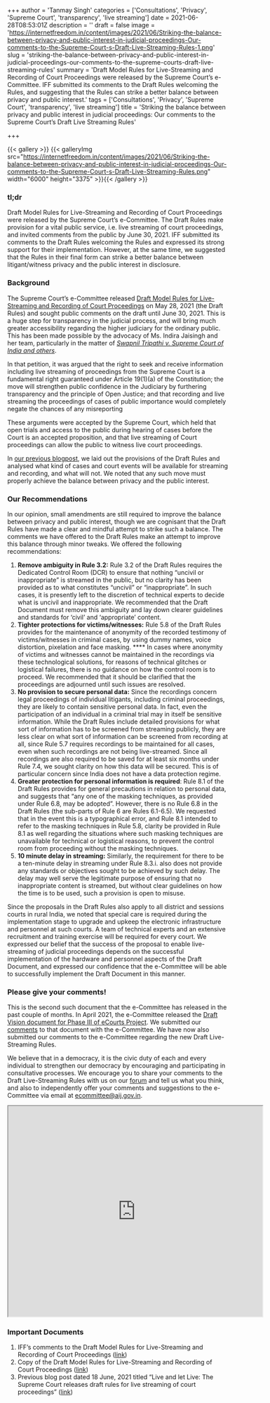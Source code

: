 +++
author = 'Tanmay Singh'
categories = ['Consultations', 'Privacy', 'Supreme Court', 'transparency', 'live streaming']
date = 2021-06-28T08:53:01Z
description = ''
draft = false
image = 'https://internetfreedom.in/content/images/2021/06/Striking-the-balance-between-privacy-and-public-interest-in-judicial-proceedings-Our-comments-to-the-Supreme-Court-s-Draft-Live-Streaming-Rules-1.png'
slug = 'striking-the-balance-between-privacy-and-public-interest-in-judicial-proceedings-our-comments-to-the-supreme-courts-draft-live-streaming-rules'
summary = 'Draft Model Rules for Live-Streaming and Recording of Court Proceedings were released by the Supreme Court’s e-Committee. IFF submitted its comments to the Draft Rules welcoming the Rules, and suggesting that the Rules can strike a better balance between  privacy and public interest.'
tags = ['Consultations', 'Privacy', 'Supreme Court', 'transparency', 'live streaming']
title = 'Striking the balance between privacy and public interest in judicial proceedings: Our comments to the Supreme Court’s Draft Live Streaming Rules'

+++


{{< gallery >}}
{{< galleryImg  src="https://internetfreedom.in/content/images/2021/06/Striking-the-balance-between-privacy-and-public-interest-in-judicial-proceedings-Our-comments-to-the-Supreme-Court-s-Draft-Live-Streaming-Rules.png" width="6000" height="3375" >}}{{< /gallery >}}

>>>> <form><script src="https://checkout.razorpay.com/v1/payment-button.js" data-payment_button_id="pl_HLkgeWGQLMuddp" async> </script> </form>

### tl;dr

Draft Model Rules for Live-Streaming and Recording of Court Proceedings were released by the Supreme Court’s e-Committee. The Draft Rules make provision for a vital public service, i.e. live streaming of court proceedings, and invited comments from the public by June 30, 2021. IFF submitted its comments to the Draft Rules welcoming the Rules and expressed its strong support for their implementation. However, at the same time, we suggested that the Rules in their final form can strike a better balance between litigant/witness privacy and the public interest in disclosure.

### Background

The Supreme Court’s e-Committee released [Draft Model Rules for Live-Streaming and Recording of Court Proceedings](https://ecommitteesci.gov.in/document/draft-model-rules-for-live-streaming-and-recording-of-court-proceedings/) on May 28, 2021 (the Draft Rules) and sought public comments on the draft until June 30, 2021. This is a huge step for transparency in the judicial process, and will bring much greater accessibility regarding the higher judiciary for the ordinary public. This has been made possible by the advocacy of Ms. Indira Jaisingh and her team, particularly in the matter of [_Swapnil Tripathi v. Supreme Court of India and others_](https://indiankanoon.org/doc/43629806/).

In that petition, it was argued that the right to seek and receive information including live streaming of proceedings from the Supreme Court is a fundamental right guaranteed under Article 19(1)(a) of the Constitution; the move will strengthen public confidence in the Judiciary by furthering transparency and the principle of Open Justice; and that recording and live streaming the proceedings of cases of public importance would completely negate the chances of any misreporting

These arguments were accepted by the Supreme Court, which held that open trials and access to the public during hearing of cases before the Court is an accepted proposition, and that live streaming of Court proceedings can allow the public to witness live court proceedings.

In [our previous blogpost](https://internetfreedom.in/live-and-let-live-the-supreme-court-releases-draft-rules-for-live-streaming-of-court-proceedings-2/), we laid out the provisions of the Draft Rules and analysed what kind of cases and court events will be available for streaming and recording, and what will not. We noted that any such move must properly achieve the balance between privacy and the public interest.

### Our Recommendations

In our opinion, small amendments are still required to improve the balance between privacy and public interest, though we are cognisant that the Draft Rules have made a clear and mindful attempt to strike such a balance. The comments we have offered to the Draft Rules make an attempt to improve this balance through minor tweaks. We offered the following recommendations:

1. **Remove ambiguity in Rule 3.2:** Rule 3.2 of the Draft Rules requires the Dedicated Control Room (DCR) to ensure that nothing “uncivil or inappropriate” is streamed in the public, but no clarity has been provided as to what constitutes “uncivil” or “inappropriate”. In such cases, it is presently left to the discretion of technical experts to decide what is uncivil and inappropriate. We recommended that the Draft Document must remove this ambiguity and lay down clearer guidelines and standards for ‘civil’ and ‘appropriate’ content.
2. **Tighter protections for victims/witnesses:** Rule 5.8 of the Draft Rules provides for the maintenance of anonymity of the recorded testimony of victims/witnesses in criminal cases, by using dummy names, voice distortion, pixelation and face masking. **** In cases where anonymity of victims and witnesses cannot be maintained in the recordings via these technological solutions, for reasons of technical glitches or logistical failures, there is no guidance on how the control room is to proceed. We recommended that it should be clarified that the proceedings are adjourned until such issues are resolved.
3. **No provision to secure personal data:** Since the recordings concern legal proceedings of individual litigants, including criminal proceedings, they are likely to contain sensitive personal data. In fact, even the participation of an individual in a criminal trial may in itself be sensitive information. While the Draft Rules include detailed provisions for what sort of information has to be screened from streaming publicly, they are less clear on what sort of information can be screened from recording at all, since Rule 5.7 requires recordings to be maintained for all cases, even when such recordings are not being live-streamed. Since all recordings are also required to be saved for at least six months under Rule 7.4, we sought clarity on how this data will be secured. This is of particular concern since India does not have a data protection regime.
4. **Greater protection for personal information is required**: Rule 8.1 of the Draft Rules provides for general precautions in relation to personal data, and suggests that “any one of the masking techniques, as provided under Rule 6.8, may be adopted”. However, there is no Rule 6.8 in the Draft Rules (the sub-parts of Rule 6 are Rules 6.1-6.5). We requested that in the event this is a typographical error, and Rule 8.1 intended to refer to the masking techniques in Rule 5.8, clarity be provided in Rule 8.1 as well regarding the situations where such masking techniques are unavailable for technical or logistical reasons, to prevent the control room from proceeding without the masking techniques.
5. **10 minute delay in streaming:** Similarly, the requirement for there to be a ten-minute delay in streaming under Rule 8.3.i. also does not provide any standards or objectives sought to be achieved by such delay. The delay may well serve the legitimate purpose of ensuring that no inappropriate content is streamed, but without clear guidelines on how the time is to be used, such a provision is open to misuse.

Since the proposals in the Draft Rules also apply to all district and sessions courts in rural India, we noted that special care is required during the implementation stage to upgrade and upkeep the electronic infrastructure and personnel at such courts. A team of technical experts and an extensive recruitment and training exercise will be required for every court. We expressed our belief that the success of the proposal to enable live-streaming of judicial proceedings depends on the successful implementation of the hardware and personnel aspects of the Draft Document, and expressed our confidence that the e-Committee will be able to successfully implement the Draft Document in this manner.

### Please give your comments!

This is the second such document that the e-Committee has released in the past couple of months. In April 2021, the e-Committee released the [Draft Vision document for Phase III of eCourts Project](https://ecommitteesci.gov.in/document/draft-vision-document-for-e-courts-project-phase-iii/). We submitted our [comments](https://drive.google.com/file/d/1FXHIwmkVRCxo7PZgClIHGJeBfp84WX5a/view) to that document with the e-Committee. We have now also submitted our comments to the e-Committee regarding the new Draft Live-Streaming Rules.

We believe that in a democracy, it is the civic duty of each and every individual to strengthen our democracy by encouraging and participating in consultative processes. We encourage you to share your comments to the Draft Live-Streaming Rules with us on our [forum](https://forum.internetfreedom.in/) and tell us what you think, and also to independently offer your comments and suggestions to the e-Committee via email at [ecommittee@aij.gov.in](mailto:ecommittee@aij.gov.in).

<iframe src="https://drive.google.com/file/d/1hv7hPn-GEuc-pXzIlIC-IqAg-aLe6Jjk/preview" width="580" height="480"></iframe>

### Important Documents

1. IFF’s comments to the Draft Model Rules for Live-Streaming and Recording of Court Proceedings ([link](https://drive.google.com/file/d/13u-BeoCyOKW_UUka-w6QG1hoiJrhvm0B/view?usp=sharing))
2. Copy of the Draft Model Rules for Live-Streaming and Recording of Court Proceedings ([link](https://ecommitteesci.gov.in/document/draft-model-rules-for-live-streaming-and-recording-of-court-proceedings/))
3. Previous blog post dated 18 June, 2021 titled “Live and let Live: The Supreme Court releases draft rules for live streaming of court proceedings” ([link](https://internetfreedom.in/live-and-let-live-the-supreme-court-releases-draft-rules-for-live-streaming-of-court-proceedings-2/))

> > > <form><script src="https://cdn.razorpay.com/static/widget/subscription-button.js" data-subscription_button_id="pl_HLk5qU1K35hmPH" data-button_theme="brand-color" async> </script> </form>









